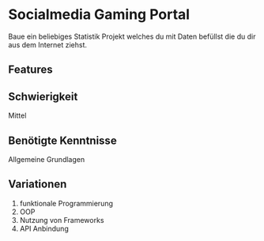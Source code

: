 # Socialmedia Gaming Portal
 
 Baue ein beliebiges Statistik Projekt welches du mit Daten befüllst die du dir aus dem Internet ziehst.
 
## Features

 
 ## Schwierigkeit
 Mittel
 
 ## Benötigte Kenntnisse
Allgemeine Grundlagen

## Variationen
1. funktionale Programmierung
2. OOP
3. Nutzung von Frameworks
4. API Anbindung